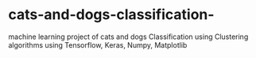 # cats-and-dogs-classification-
machine learning project of cats and dogs Classification using Clustering algorithms using Tensorflow, Keras, Numpy, Matplotlib
